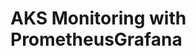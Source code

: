 # AKS Monitoring with PrometheusGrafana                                                                                                                                                                                                                                                                                                                                                                                                                                                         
